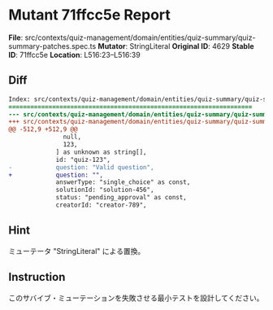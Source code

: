 # Mutant 71ffcc5e Report

**File**: src/contexts/quiz-management/domain/entities/quiz-summary/quiz-summary-patches.spec.ts
**Mutator**: StringLiteral
**Original ID**: 4629
**Stable ID**: 71ffcc5e
**Location**: L516:23–L516:39

## Diff

```diff
Index: src/contexts/quiz-management/domain/entities/quiz-summary/quiz-summary-patches.spec.ts
===================================================================
--- src/contexts/quiz-management/domain/entities/quiz-summary/quiz-summary-patches.spec.ts	original
+++ src/contexts/quiz-management/domain/entities/quiz-summary/quiz-summary-patches.spec.ts	mutated #4629
@@ -512,9 +512,9 @@
               null,
               123,
             ] as unknown as string[],
             id: "quiz-123",
-            question: "Valid question",
+            question: "",
             answerType: "single_choice" as const,
             solutionId: "solution-456",
             status: "pending_approval" as const,
             creatorId: "creator-789",
```

## Hint

ミューテータ "StringLiteral" による置換。

## Instruction

このサバイブ・ミューテーションを失敗させる最小テストを設計してください。

